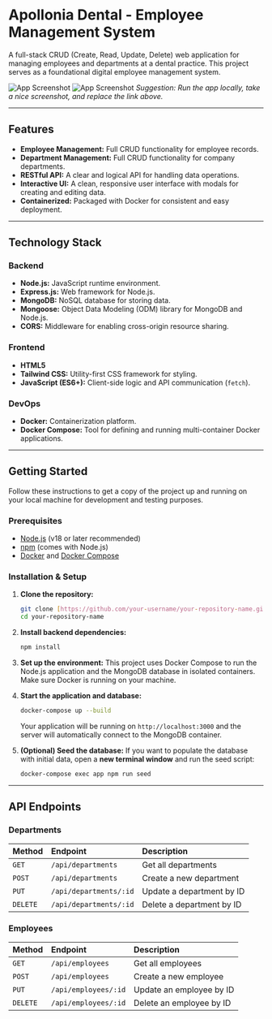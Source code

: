 # Apollonia Dental - Employee Management System

A full-stack CRUD (Create, Read, Update, Delete) web application for managing employees and departments at a dental practice. This project serves as a foundational digital employee management system.

![App Screenshot]([https://placehold.co/800x450/06b6d4/ffffff?](https://drive.google.com/file/d/13-cJpK8j3pbNrh6bmuSgLpPdjoZMTsqA/view?usp=sharing))
![App Screenshot](https://placehold.co/800x450/06b6d4/ffffff?text=App+Screenshot+Here)
*Suggestion: Run the app locally, take a nice screenshot, and replace the link above.*

---

## Features

-   **Employee Management:** Full CRUD functionality for employee records.
-   **Department Management:** Full CRUD functionality for company departments.
-   **RESTful API:** A clear and logical API for handling data operations.
-   **Interactive UI:** A clean, responsive user interface with modals for creating and editing data.
-   **Containerized:** Packaged with Docker for consistent and easy deployment.

---

## Technology Stack

### Backend
-   **Node.js:** JavaScript runtime environment.
-   **Express.js:** Web framework for Node.js.
-   **MongoDB:** NoSQL database for storing data.
-   **Mongoose:** Object Data Modeling (ODM) library for MongoDB and Node.js.
-   **CORS:** Middleware for enabling cross-origin resource sharing.

### Frontend
-   **HTML5**
-   **Tailwind CSS:** Utility-first CSS framework for styling.
-   **JavaScript (ES6+):** Client-side logic and API communication (`fetch`).

### DevOps
-   **Docker:** Containerization platform.
-   **Docker Compose:** Tool for defining and running multi-container Docker applications.

---

## Getting Started

Follow these instructions to get a copy of the project up and running on your local machine for development and testing purposes.

### Prerequisites

-   [Node.js](https://nodejs.org/) (v18 or later recommended)
-   [npm](https://www.npmjs.com/) (comes with Node.js)
-   [Docker](https://www.docker.com/products/docker-desktop/) and [Docker Compose](https://docs.docker.com/compose/install/)

### Installation & Setup

1.  **Clone the repository:**
    ```sh
    git clone [https://github.com/your-username/your-repository-name.git](https://github.com/your-username/your-repository-name.git)
    cd your-repository-name
    ```

2.  **Install backend dependencies:**
    ```sh
    npm install
    ```

3.  **Set up the environment:**
    This project uses Docker Compose to run the Node.js application and the MongoDB database in isolated containers. Make sure Docker is running on your machine.

4.  **Start the application and database:**
    ```sh
    docker-compose up --build
    ```
    Your application will be running on `http://localhost:3000` and the server will automatically connect to the MongoDB container.

5.  **(Optional) Seed the database:**
    If you want to populate the database with initial data, open a **new terminal window** and run the seed script:
    ```sh
    docker-compose exec app npm run seed
    ```

---

## API Endpoints

### Departments
| Method | Endpoint              | Description                  |
| :----- | :-------------------- | :--------------------------- |
| `GET`  | `/api/departments`    | Get all departments          |
| `POST` | `/api/departments`    | Create a new department      |
| `PUT`  | `/api/departments/:id`| Update a department by ID    |
| `DELETE`| `/api/departments/:id`| Delete a department by ID    |

### Employees
| Method | Endpoint           | Description               |
| :----- | :----------------- | :------------------------ |
| `GET`  | `/api/employees`   | Get all employees         |
| `POST` | `/api/employees`   | Create a new employee     |
| `PUT`  | `/api/employees/:id`| Update an employee by ID  |
| `DELETE`| `/api/employees/:id`| Delete an employee by ID  |


